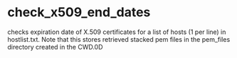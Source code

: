 # check_x509_end_dates

checks expiration date of X.509 certificates for a list of hosts (1 per line) in hostlist.txt.  Note that this
stores retrieved stacked pem files in the pem_files directory created in the CWD.0D